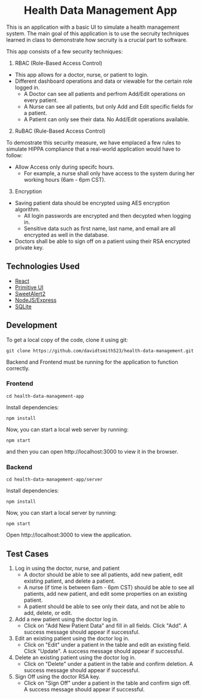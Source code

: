 <h1 align="center">
    Health Data Management App
</h1>

This is an application with a basic UI to simulate a health management system. The main goal of this application is to use the secruity techniques learned in class to demonstrate how secruity is a crucial part to software.

This app consists of a few security techniques:

1. RBAC (Role-Based Access Control)

- This app allows for a doctor, nurse, or patient to login.
- Different dashboard operations and data or viewable for the certain role logged in.
  - A Doctor can see all patients and perfrom Add/Edit operations on every patient.
  - A Nurse can see all patients, but only Add and Edit specific fields for a patient.
  - A Patient can only see their data. No Add/Edit operations available.

2. RuBAC (Rule-Based Access Control)

To demostrate this security measure, we have emplaced a few rules to simulate HIPPA compliance that a real-world application would have to follow:

- Allow Access only during specifc hours.
  - For example, a nurse shall only have access to the system during her working hours (6am - 6pm CST).

3. Encryption

- Saving patient data should be encrypted using AES encryption algorithm.
  - All login passwords are encrypted and then decypted when logging in.
  - Sensitive data such as first name, last name, and email are all encrypted as well in the database.
- Doctors shall be able to sign off on a patient using their RSA encrypted private key.

## Technologies Used

- [React](http://reactjs.org)
- [Primitive UI](https://taniarascia.github.io/primitive)
- [SweetAlert2](https://sweetalert2.github.io)
- [NodeJS/Express](https://expressjs.com/)
- [SQLite](https://www.sqlite.org/index.html)

## Development

To get a local copy of the code, clone it using git:

```
git clone https://github.com/davidtsmith523/health-data-management.git
```

Backend and Frontend must be running for the application to function correctly.

### Frontend

```
cd health-data-management-app
```

Install dependencies:

```
npm install
```

Now, you can start a local web server by running:

```
npm start
```

and then you can open http://localhost:3000 to view it in the browser.

### Backend

```
cd health-data-management-app/server
```

Install dependencies:

```
npm install
```

Now, you can start a local server by running:

```
npm start
```

Open http://localhost:3000 to view the application.

## Test Cases
1. Log in using the doctor, nurse, and patient
   - A doctor should be able to see all patients, add new patient, edit existing patient, and delete a patient.
   - A nurse (if time is between 6am - 6pm CST) should be able to see all patients, add new patient, and edit some properties on an existing patient.
   - A patient should be able to see only their data, and not be able to add, delete, or edit.
2. Add a new patient using the doctor log in.
   - Click on "Add New Patient Data" and fill in all fields. Click "Add". A success message should appear if successful.
3. Edit an existing patient using the doctor log in.
   - Click on "Edit" under a patient in the table and edit an existing field. Click "Update". A success message should appear if successful.
4. Delete an existing patient using the doctor log in.
   - Click on "Delete" under a patient in the table and confirm deletion. A success message should appear if successful.
4. Sign Off using the doctor RSA key.
   - Click on "Sign Off" under a patient in the table and confirm sign off. A success message should appear if successful.

